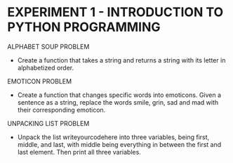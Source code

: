# EXPERIMENT 1 - INTRODUCTION TO PYTHON PROGRAMMING

ALPHABET SOUP PROBLEM
- Create a function that takes a string and returns a string with its letter in alphabetized order.

EMOTICON PROBLEM
- Create a function that changes specific words into emoticons. Given a sentence as a string, replace the words smile, grin, sad and mad with their corresponding emoticon.

UNPACKING LIST PROBLEM
- Unpack the list writeyourcodehere into three variables, being first, middle, and last, with middle being everything in between the first and last element. Then print all three variables.


